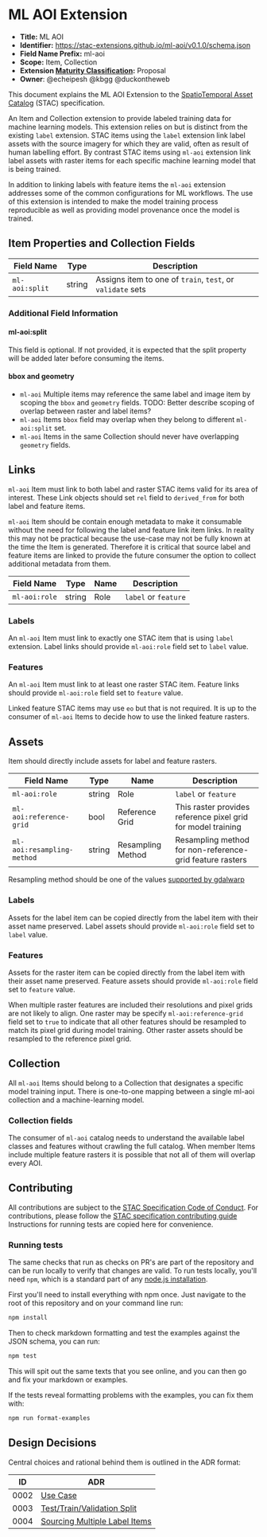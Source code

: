 # ML AOI Extension

- **Title:** ML AOI
- **Identifier:** <https://stac-extensions.github.io/ml-aoi/v0.1.0/schema.json>
- **Field Name Prefix:** ml-aoi
- **Scope:** Item, Collection
- **Extension [Maturity Classification](https://github.com/radiantearth/stac-spec/tree/master/extensions/README.md#extension-maturity):** Proposal
- **Owner**: @echeipesh @kbgg @duckontheweb

This document explains the ML AOI Extension to the [SpatioTemporal Asset Catalog](https://github.com/radiantearth/stac-spec) (STAC) specification.

An Item and Collection extension to provide labeled training data for machine learning models.
This extension relies on but is distinct from the existing `label` extension.
STAC items using the `label` extension link label assets with the source imagery for which they are valid, often as result of human labelling effort.
By contrast STAC items using `ml-aoi` extension link label assets with raster items for each specific machine learning model that is being trained.

In addition to linking labels with feature items the `ml-aoi` extension addresses some of the common configurations for ML workflows.
The use of this extension is intended to make the model training process reproducible as well as providing model provenance once the model is trained.

## Item Properties and Collection Fields

| Field Name           | Type                      | Description |
| -------------------- | ------------------------- | ----------- |
| `ml-aoi:split`       | string                    | Assigns item to one of `train`, `test`, or `validate` sets |

### Additional Field Information

#### ml-aoi:split

This field is optional. If not provided, it is expected that the split property will be added later before consuming the items.

#### bbox and geometry

- `ml-aoi` Multiple items may reference the same label and image item by scoping the `bbox` and `geometry` fields. TODO: Better describe scoping 
   of overlap between raster and label items?
- `ml-aoi` Items `bbox` field may overlap when they belong to different `ml-aoi:split` set.
- `ml-aoi` Items in the same Collection should never have overlapping `geometry` fields.

## Links

`ml-aoi` Item must link to both label and raster STAC items valid for its area of interest.
These Link objects should set `rel` field to `derived_from` for both label and feature items.

`ml-aoi` Item should be contain enough metadata to make it consumable without the need for following the label and feature link item links. In 
reality this may not be practical because the use-case may not be fully known at the time the Item is generated. Therefore it is critical that 
source label and feature items are linked to provide the future consumer the option to collect additional metadata from them.

| Field Name    | Type   | Name | Description                 |
| ------------- | ------ | ---- | --------------------------- |
| `ml-aoi:role` | string | Role | `label` or `feature`        |

### Labels

An `ml-aoi` Item must link to exactly one STAC item that is using `label` extension.
Label links should provide `ml-aoi:role` field set to `label` value.

### Features

An `ml-aoi` Item must link to at least one raster STAC item.
Feature links should provide `ml-aoi:role` field set to `feature` value.

Linked feature STAC items may use `eo` but that is not required.
It is up to the consumer of `ml-aoi` Items to decide how to use the linked feature rasters.

## Assets

Item should directly include assets for label and feature rasters.

| Field Name                 | Type   | Name              | Description                                  |
| -------------------------- | ------ | ----------------- | -------------------------------------------- |
| `ml-aoi:role`              | string | Role              | `label` or `feature`                  |
| `ml-aoi:reference-grid`    | bool   | Reference Grid    | This raster provides reference pixel grid for model training |
| `ml-aoi:resampling-method` | string | Resampling Method | Resampling method for non-reference-grid feature rasters        |

Resampling method should be one of the values [supported by gdalwarp](https://gdal.org/programs/gdalwarp.html#cmdoption-gdalwarp-r)

### Labels

Assets for the label item can be copied directly from the label item with their asset name preserved.
Label assets should provide `ml-aoi:role` field set to `label` value.

### Features

Assets for the raster item can be copied directly from the label item with their asset name preserved.
Feature assets should provide `ml-aoi:role` field set to `feature` value.

When multiple raster features are included their resolutions and pixel grids are not likely to align.
One raster may be specify `ml-aoi:reference-grid` field set to `true` to indicate that all other features
should be resampled to match its pixel grid during model training.
Other raster assets should be resampled to the reference pixel grid.

## Collection

All `ml-aoi` Items should belong to a Collection that designates a specific model training input.
There is one-to-one mapping between a single ml-aoi collection and a machine-learning model.

### Collection fields

The consumer of `ml-aoi` catalog needs to understand the available label classes and features without crawling the full catalog.
When member Items include multiple feature rasters it is possible that not all of them will overlap every AOI.

## Contributing

All contributions are subject to the
[STAC Specification Code of Conduct](https://github.com/radiantearth/stac-spec/blob/master/CODE_OF_CONDUCT.md).
For contributions, please follow the
[STAC specification contributing guide](https://github.com/radiantearth/stac-spec/blob/master/CONTRIBUTING.md) Instructions
for running tests are copied here for convenience.

### Running tests

The same checks that run as checks on PR's are part of the repository and can be run locally to verify that changes are valid. 
To run tests locally, you'll need `npm`, which is a standard part of any [node.js installation](https://nodejs.org/en/download/).

First you'll need to install everything with npm once. Just navigate to the root of this repository and on 
your command line run:
```bash
npm install
```

Then to check markdown formatting and test the examples against the JSON schema, you can run:
```bash
npm test
```

This will spit out the same texts that you see online, and you can then go and fix your markdown or examples.

If the tests reveal formatting problems with the examples, you can fix them with:
```bash
npm run format-examples
```

## Design Decisions

Central choices and rational behind them is outlined in the ADR format:

| ID   | ADR |
|------|-----|
| 0002 | [Use Case](docs/0002-use-case-definition.md) |
| 0003 | [Test/Train/Validation Split](docs/0003-test-train-validation-split.md) |
| 0004 | [Sourcing Multiple Label Items](docs/0004-multiple-label-items.md) |
